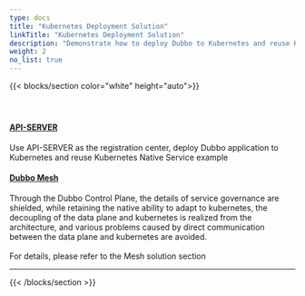 ```yaml
---
type: docs
title: "Kubernetes Deployment Solution"
linkTitle: "Kubernetes Deployment Solution"
description: "Demonstrate how to deploy Dubbo to Kubernetes and reuse Kubernetes Native Service."
weight: 2
no_list: true
---
```


{{< blocks/section color="white" height="auto">}}
<div class="td-content list-page">
     <div class="lead"></div><header class="article-meta">
     </header><div class="row">
     <div class="col-sm col-md-6 mb-4 mb-md-0">
         <div class="h-100 card shadow" href="#">
             <div class="card-body">
                 <h4 class="card-title">
                     <a href='{{< relref "./deploy-on-k8s/" >}}'>API-SERVER</a>
                 </h4>
                 <p>Use API-SERVER as the registration center, deploy Dubbo application to Kubernetes and reuse Kubernetes Native Service example</p>
             </div>
         </div>
     </div>
     <div class="col-sm col-md-6 mb-4 mb-md-0">
         <div class="h-100 card shadow" href="#">
             <div class="card-body">
                 <h4 class="card-title">
                     <a href='{{< relref "../mesh/" >}}'>Dubbo Mesh</a>
                 </h4>
                 <p>Through the Dubbo Control Plane, the details of service governance are shielded, while retaining the native ability to adapt to kubernetes, the decoupling of the data plane and kubernetes is realized from the architecture, and various problems caused by direct communication between the data plane and kubernetes are avoided. <br/><br/>For details, please refer to the Mesh solution section</p>
             </div>
         </div>
     </div>
</div>
<hr>
</div>

{{< /blocks/section >}}